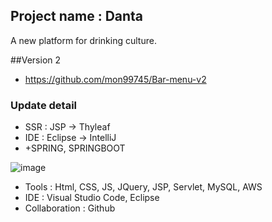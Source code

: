 ## Project name : Danta
A new platform for drinking culture.

##Version 2
- https://github.com/mon99745/Bar-menu-v2

### Update detail
- SSR : JSP -> Thyleaf
- IDE : Eclipse -> IntelliJ
- +SPRING, SPRINGBOOT

![image](https://user-images.githubusercontent.com/84507123/150490207-a1d78786-1217-48ec-9ea0-3024b90f8ff2.png)

  - Tools : Html, CSS, JS, JQuery, JSP, Servlet, MySQL, AWS
  - IDE : Visual Studio Code, Eclipse 
  - Collaboration : Github
